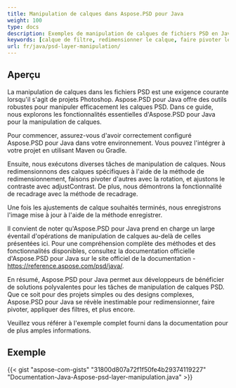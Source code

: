 ```yaml
---
title: Manipulation de calques dans Aspose.PSD pour Java
weight: 100
type: docs
description: Exemples de manipulation de calques de fichiers PSD en Java
keywords: [calque de filtre, redimensionner le calque, faire pivoter le calque, recadrer le calque, filtres psd, manipulation de calque, mettre à jour le calque, api psd, java, exemple de code]
url: fr/java/psd-layer-manipulation/
---
```


## **Aperçu**

La manipulation de calques dans les fichiers PSD est une exigence courante lorsqu'il s'agit de projets Photoshop. Aspose.PSD pour Java offre des outils robustes pour manipuler efficacement les calques PSD. Dans ce guide, nous explorons les fonctionnalités essentielles d'Aspose.PSD pour Java pour la manipulation de calques.

Pour commencer, assurez-vous d'avoir correctement configuré Aspose.PSD pour Java dans votre environnement. Vous pouvez l'intégrer à votre projet en utilisant Maven ou Gradle.

Ensuite, nous exécutons diverses tâches de manipulation de calques. Nous redimensionnons des calques spécifiques à l'aide de la méthode de redimensionnement, faisons pivoter d'autres avec la rotation, et ajustons le contraste avec adjustContrast. De plus, nous démontrons la fonctionnalité de recadrage avec la méthode de recadrage.

Une fois les ajustements de calque souhaités terminés, nous enregistrons l'image mise à jour à l'aide de la méthode enregistrer.

Il convient de noter qu'Aspose.PSD pour Java prend en charge un large éventail d'opérations de manipulation de calques au-delà de celles présentées ici. Pour une compréhension complète des méthodes et des fonctionnalités disponibles, consultez la documentation officielle d'Aspose.PSD pour Java sur le site officiel de la documentation - https://reference.aspose.com/psd/java/.

En résumé, Aspose.PSD pour Java permet aux développeurs de bénéficier de solutions polyvalentes pour les tâches de manipulation de calques PSD. Que ce soit pour des projets simples ou des designs complexes, Aspose.PSD pour Java se révèle inestimable pour redimensionner, faire pivoter, appliquer des filtres, et plus encore.

Veuillez vous référer à l'exemple complet fourni dans la documentation pour de plus amples informations.

## **Exemple**
{{< gist "aspose-com-gists" "31800d807a72f1f50fe4b29374119227" "Documentation-Java-Aspose-psd-layer-manipulation.java" >}}
